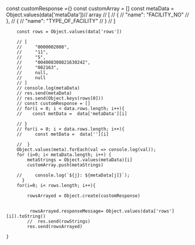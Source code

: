 const customResponse ={}
        const customArray = []
        const metaData = Object.values(data['metaData'])// array
        // [
        //     {
        //         "name": "FACILITY_NO"
        //     },
        //     {
        //         "name": "TYPE_OF_FACILITY"
        //     }
        // ]


        const rows = Object.values(data['rows']) 

        // [
        //     "0000002008",
        //     "11",
        //     "5",
        //     "004008300821630242",
        //     "082163",
        //     null,
        //     null
        // ]
        // console.log(metaData)
        // res.send(metaData)
        // res.send(Object.keys(rows[0]))
        // const customResponse = []
        // for(i = 0; i < data.rows.length; i++){
        //    const metData =  data['metaData'][i]

        // }
        // for(i = 0; i < data.rows.length; i++){
        //     const metData =  data[''][i]
 
        //  }
        Object.values(meta).forEach(val => console.log(val));
        for (i=0; i< metaData.length; i++) {
            metaStrings = Object.values(metaData)[i]
            customArray.push(metaStrings)
            
        //     console.log(`${j}: ${metaData[j]}`);
          }
        for(i=0; i< rows.length; i++){
            
            rowsArrayed = Object.create(customResponse)
            
           
             rowsArrayed.responseMessage= Object.values(data['rows'][i]).toString()
            //  res.send(rowStrings)
            res.send(rowsArrayed)
            
    }